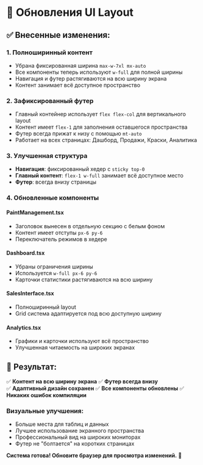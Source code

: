 # 🎨 Обновления UI Layout

## ✅ Внесенные изменения:

### **1. Полноширинный контент**
- Убрана фиксированная ширина `max-w-7xl mx-auto`
- Все компоненты теперь используют `w-full` для полной ширины
- Навигация и футер растягиваются на всю ширину экрана
- Контент занимает всё доступное пространство

### **2. Зафиксированный футер**
- Главный контейнер использует `flex flex-col` для вертикального layout
- Контент имеет `flex-1` для заполнения оставшегося пространства  
- Футер всегда прижат к низу с помощью `mt-auto`
- Работает на всех страницах: Дашборд, Продажи, Краски, Аналитика

### **3. Улучшенная структура**
- **Навигация**: фиксированный хедер с `sticky top-0`
- **Главный контент**: `flex-1 w-full` занимает всё доступное место
- **Футер**: всегда внизу страницы

### **4. Обновленные компоненты**

#### **PaintManagement.tsx**
- Заголовок вынесен в отдельную секцию с белым фоном
- Контент имеет отступы `px-6 py-6`
- Переключатель режимов в хедере

#### **Dashboard.tsx**  
- Убраны ограничения ширины
- Используется `w-full px-6 py-6` 
- Карточки статистики растягиваются на всю ширину

#### **SalesInterface.tsx**
- Полноширинный layout
- Grid система адаптируется под всю доступную ширину

#### **Analytics.tsx**
- Графики и карточки используют всё пространство
- Улучшенная читаемость на широких экранах

## 🎯 Результат:

✅ **Контент на всю ширину экрана**
✅ **Футер всегда внизу**  
✅ **Адаптивный дизайн сохранен**
✅ **Все компоненты обновлены**
✅ **Никаких ошибок компиляции**

### **Визуальные улучшения:**
- Больше места для таблиц и данных
- Лучшее использование экранного пространства
- Профессиональный вид на широких мониторах  
- Футер не "болтается" на коротких страницах

**Система готова! Обновите браузер для просмотра изменений.** 🚀
